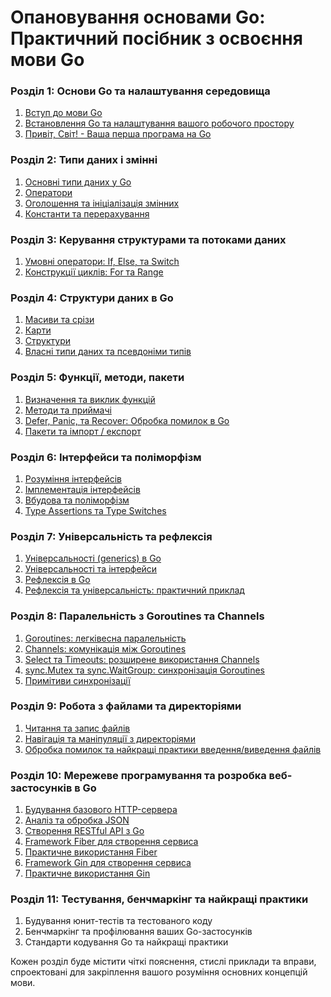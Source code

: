 # Опановування основами Go: Практичний посібник з освоєння мови Go

### Розділ 1: Основи Go та налаштування середовища
1. [Вступ до мови Go](chapter_01.md#11-вступ-до-мови-go)
2. [Встановлення Go та налаштування вашого робочого простору](chapter_01.md#встановлення-go-та-налаштування-вашого-робочого-простору)
3. [Привіт, Світ! - Ваша перша програма на Go](chapter_01.md#132-написання-програми-привіт-світ)

### Розділ 2: Типи даних і змінні
1. [Основні типи даних у Go](chapter_02.md#21-базові-типи-даних-в-go)
2. [Оператори](chapter_02.md#22-оператори-go)
3. [Оголошення та ініціалізація змінних](chapter_02.md#23-декларація-та-ініціалізація-змінних)
4. [Константи та перерахування](chapter_02.md#24-константи-та-переліки)

### Розділ 3: Керування структурами та потоками даних
1. [Умовні оператори: If, Else, та Switch](chapter_03.md#31-умовні-оператори-if-else-та-switch)
2. [Конструкції циклів: For та Range](chapter_03.md#32-конструкції-циклу-for-та-range)

### Розділ 4: Структури даних в Go
1. [Масиви та срізи](chapter_04.md#41-масиви-та-слайси)
2. [Карти](chapter_04.md#42-карти-map)
3. [Структури](chapter_04.md#43-структури)
4. [Власні типи даних та псевдоніми типів](chapter_04.md#44-власні-типи-даних-та-псевдоніми-типів)

### Розділ 5: Функції, методи, пакети 
1. [Визначення та виклик функцій](chapter_05.md#51-визначення-та-виклик-функцій)
2. [Методи та приймачі](chapter_05.md#52-методи-та-приймачі)
3. [Defer, Panic, та Recover: Обробка помилок в Go](chapter_05.md#53-defer-panic-та-recover-обробка-помилок-в-go)
4. [Пакети та імпорт / експорт](chapter_05.md#54-пакети-та-імпорт--експорт)

### Розділ 6: Інтерфейси та поліморфізм
1. [Розуміння інтерфейсів](chapter_06.md#61-розуміння-інтерфейсів)
2. [Імплементація інтерфейсів](chapter_06.md#62-імплементація-інтерфейсів)
3. [Вбудова та поліморфізм](chapter_06.md#63-вбудова-та-поліморфізм)
4. [Type Assertions та Type Switches](chapter_06.md#64-type-assertions-та-type-switches)

### Розділ 7: Універсальність та рефлексія
1. [Універсальності (generics) в Go](chapter_07.md#71-універсальності-generics-в-go)
2. [Універсальності та інтерфейси](chapter_07.md#72-універсальності-та-інтерфейси)
3. [Рефлексія в Go](chapter_07.md#73-рефлексія-в-go)
4. [Рефлексія та універсальність: практичний приклад](chapter_07.md#74-рефлексія-та-універсальність-практичний-приклад)

### Розділ 8: Паралельність з Goroutines та Channels
1. [Goroutines: легківесна паралельність](chapter_08.md#81-goroutines-легковісна-паралельність)
2. [Channels: комунікація між Goroutines](chapter_08.md#82-channels-комунікація-між-goroutines)
3. [Select та Timeouts: розширене використання Channels](chapter_08.md#83-select-та-timeouts-розширене-використання-channels)
4. [sync.Mutex та sync.WaitGroup: синхронізація Goroutines](chapter_08.md#84-syncmutex-та-syncwaitgroup-синхронізація-goroutines)
5. [Примітиви синхронізації](chapter_08_02.md)

### Розділ 9: Робота з файлами та директоріями
1. [Читання та запис файлів](chapter_09.md#1-читання-та-запис-файлів)
2. [Навігація та маніпуляції з директоріями](chapter_09.md#2-навігація-та-маніпуляції-з-директоріями)
3. [Обробка помилок та найкращі практики введення/виведення файлів](chapter_09.md#обробка-помилок-та-найкращі-практики-введеннявиведення-файлів)

### Розділ 10: Мережеве програмування та розробка веб-застосунків в Go
1. [Будування базового HTTP-сервера](chapter_10_base.md#будування-базового-http-сервера)
2. [Аналіз та обробка JSON](chapter_10_base.md#аналіз-та-обробка-json)
3. [Створення RESTful API з Go](chapter_10_base.md#приклад-restful-api)
4. [Framework Fiber для створення сервиса](chapter_10_fiber.md)
5. [Практичне використання Fiber](examples/chapter_10_fiber/)
6. [Framework Gin для створення сервиса](chapter_10_gin.md)
7. [Практичне використання Gin](examples/chapter_10_gin/)

### Розділ 11: Тестування, бенчмаркінг та найкращі практики
1. Будування юнит-тестів та тестованого коду
2. Бенчмаркінг та профілювання ваших Go-застосунків
3. Стандарти кодування Go та найкращі практики

Кожен розділ буде містити чіткі пояснення, стислі приклади та вправи,
спроектовані для закріплення вашого розуміння основних концепцій мови.